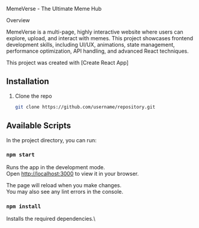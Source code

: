 MemeVerse - The Ultimate Meme Hub

Overview

MemeVerse is a multi-page, highly interactive website where users can explore, upload, and interact with memes. This project showcases frontend development skills, including UI/UX, animations, state management, performance optimization, API handling, and advanced React techniques.

This project was created with [Create React App]

## Installation

1. Clone the repo
   ```sh
   git clone https://github.com/username/repository.git
   ```

## Available Scripts

In the project directory, you can run:

### `npm start`

Runs the app in the development mode.\
Open [http://localhost:3000](http://localhost:3000) to view it in your browser.

The page will reload when you make changes.\
You may also see any lint errors in the console.

### `npm install`

Installs the required dependencies.\
